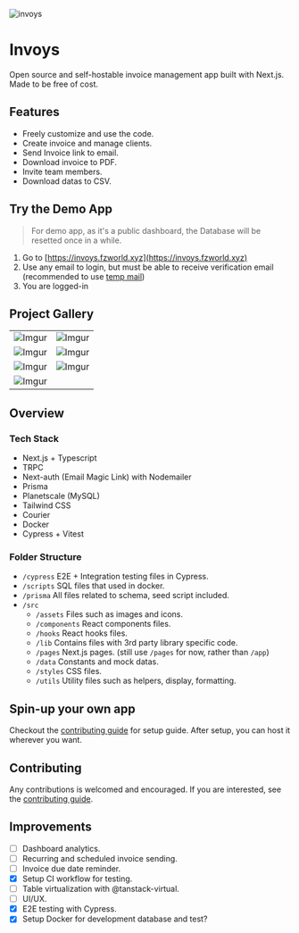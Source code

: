 ![invoys](https://i.imgur.com/S2cqkro.png)

# Invoys
Open source and self-hostable invoice management app built with Next.js. 
Made to be free of cost.

## Features
- Freely customize and use the code.
- Create invoice and manage clients.
- Send Invoice link to email.
- Download invoice to PDF.
- Invite team members.
- Download datas to CSV.

## Try the Demo App
> For demo app, as it's a public dashboard, the Database will be resetted once in a while.
1. Go to [https://invoys.fzworld.xyz](https://invoys.fzworld.xyz)
2. Use any email to login, but must be able to receive verification email (recommended to use [temp mail](https://temp-mail.org/en/))
3. You are logged-in

## Project Gallery
|||
|:----------------------------------------:|:-----------------------------------------:|
| ![Imgur](https://i.imgur.com/ujWxXj5.png) | ![Imgur](https://i.imgur.com/fVusKr7.png) |
| ![Imgur](https://i.imgur.com/KehNO4f.png) | ![Imgur](https://i.imgur.com/x4Xxw5w.png) |
| ![Imgur](https://i.imgur.com/1CZnXF3.png) | ![Imgur](https://i.imgur.com/x1TjQOP.png) |
| ![Imgur](https://i.imgur.com/rpDor0M.gif) | 

## Overview
### Tech Stack
- Next.js + Typescript
- TRPC
- Next-auth (Email Magic Link) with Nodemailer
- Prisma
- Planetscale (MySQL)
- Tailwind CSS
- Courier
- Docker
- Cypress + Vitest

### Folder Structure
- `/cypress` E2E + Integration testing files in Cypress.
- `/scripts` SQL files that used in docker.
- `/prisma` All files related to schema, seed script included.
- `/src`
    - `/assets` Files such as images and icons.
    - `/components` React components files.
    - `/hooks` React hooks files.
    - `/lib` Contains files with 3rd party library specific code.
    - `/pages` Next.js pages. (still use `/pages` for now, rather than `/app`)
    - `/data` Constants and mock datas.
    - `/styles` CSS files.
    - `/utils` Utility files such as helpers, display, formatting.

## Spin-up your own app
Checkout the [contributing guide](CONTRIBUTING.MD) for setup guide. After setup, you can host it wherever you want.

## Contributing
Any contributions is welcomed and encouraged. If you are interested, see the [contributing guide](CONTRIBUTING.MD). 

## Improvements 
- [ ] Dashboard analytics.
- [ ] Recurring and scheduled invoice sending.
- [ ] Invoice due date reminder.
- [X] Setup CI workflow for testing.
- [ ] Table virtualization with @tanstack-virtual.
- [ ] UI/UX.
- [X] E2E testing with Cypress.
- [X] Setup Docker for development database and test?